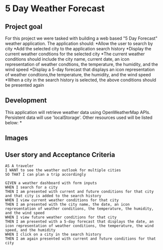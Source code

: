 # 5 Day Weather Forecast

## Project goal
For this project we were tasked with building a web based "5 Day Forecast" weather application.
The application should:
  *Allow the user to search by city
  *Add the selected city to the application search history
  *Display the current weather condtions for the selected city
  *The current weather conditions should include the city name, current date, an icon representation of weather condtions,
   the temperature, the humidity, and the wind speed
  *Display a 5-day forecast that displays an icon representation of weather condtions,the temperature, the humidity, and the wind speed
  *When a city in the search history is selected, the above conditions should be presented again

## Development
This application will retrieve weather data using OpenWeatherMap APIs. Persistent data will use 'localStorage'.
Other resources used will be listed below:
  *

## Images

## User story and Acceptance Criteria

```
AS A traveler
I WANT to see the weather outlook for multiple cities
SO THAT I can plan a trip accordingly
```

```
GIVEN a weather dashboard with form inputs
WHEN I search for a city
THEN I am presented with current and future conditions for that city and that city is added to the search history
WHEN I view current weather conditions for that city
THEN I am presented with the city name, the date, an icon representation of weather conditions, the temperature, the humidity, and the wind speed
WHEN I view future weather conditions for that city
THEN I am presented with a 5-day forecast that displays the date, an icon representation of weather conditions, the temperature, the wind speed, and the humidity
WHEN I click on a city in the search history
THEN I am again presented with current and future conditions for that city
```
